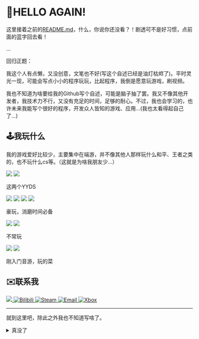 # 👋HELLO AGAIN!

这里接着之前的[README.md](README.md)，什么，你说你还没看？！剧透可不是好习惯，点前面的蓝字回去看！

...

回归正题：

我这个人有点懒，又没创意，文笔也不好(写这个自述已经是油灯枯烬了)。平时灵光一现，可能会写点小小的程序玩玩，比起程序，我倒是愿意玩游戏，刷视频。

我也不知道为啥要给我的Github写个自述，可能是脑子抽了罢。我又不像其他开发者，我技术力不行，又没有充足的时间，足够的耐心。不过，我也会学习的，也许未来我能写个很好的程序，开发众人皆知的游戏、应用...(我也太看得起自己了...)

## 🕹️我玩什么

我的游戏爱好比较少，主要集中在端游，并不像其他人那样玩什么和平、王者之类的，也不玩什么cs等。（这就是为啥我朋友少...）

<div align="left">
    <div>
        <img src="https://img.shields.io/badge/Minecraft-7CFC00?style=for-the-badge"/>
        <img src="https://img.shields.io/badge/Among Us-F0F80F?style=for-the-badge"/>
        <p>这两个YYDS</p>
    </div>
    <div>
        <img src="https://img.shields.io/badge/The_Henry_Stickmin_Collection-DDDDDD?style=for-the-badge">
        <img src="https://img.shields.io/badge/Portal系列-0078D7?style=for-the-badge">
        <img src="https://img.shields.io/badge/PvZ-38B04A?style=for-the-badge">
        <img src="https://img.shields.io/badge/汤姆猫跑酷-00FFFF?style=for-the-badge">
        <p>豪玩，消磨时间必备</p>
    </div>
    <div>
        <img src="https://img.shields.io/badge/Terraria-07C42A?style=for-the-badge">
        <img src="https://img.shields.io/badge/Left_4_Dead_2-B22222?style=for-the-badge">
        <p>不常玩</p>
    </div>
    <div>
        <img src="https://img.shields.io/badge/Phigros%26Phira-6A0DAD?style=for-the-badge">
        <img src="https://img.shields.io/badge/冰与-火之舞-FF5E5B?style=for-the-badge&labelColor=0000EE">
        <p>刚入门音游，玩的菜</p>
    </div>
</div>

## ✉️联系我
<div align="left">
    <a href="https://qm.qq.com/q/OvUK8pLQ2s" target="_blank">
        <img src="https://img.shields.io/badge/QQ-12B7F5?style=for-the-badge&logo=qq&logoColor=FFFFFF" />
    </a>
    <a href="https://space.bilibili.com/1056073256" target="_blank">
        <img src="https://img.shields.io/badge/Bilibili-FB7299?style=for-the-badge&logo=bilibili&logoColor=12B7F5" alt="Bilibili" />
    </a>
    <a href="https://steamcommunity.com/id/Cyan3771/" target="_blank">
        <img src="https://img.shields.io/badge/Steam-1B2838?style=for-the-badge&logo=steam&logoColor=FFFFFF" alt="Steam" />
    </a>
    <a href="mailto:yangjiahao36@outlook.com" target="_blank">
        <img src="https://img.shields.io/badge/Email-0078D4?style=for-the-badge&logo=gmail&logoColor=FFFFFF" alt="Email" />
    </a>
    <a href="https://www.xbox.com/play/user/yangjiahao36" target="_blank">
        <img src="https://img.shields.io/badge/Xbox-107C10?style=for-the-badge" alt="Xbox" />
    </a>
</div>

---
就到这里吧，除此之外我也不知道写啥了。

<details>
<summary>真没了</summary>
<details>
<summary>别看了</summary>
<details>
<summary>你又来这套</summary>
<details>
<summary>求你别点了</summary>
<p>选一个</p>
<details>
<summary>选这个</summary>
<p>不对</p>
</details>
<details>
<summary>选这个</summary>
<details>
<summary>也不对</summary>
<details>
<summary>。</summary>
<details>
<summary>。。</summary>
<details>
<summary>。。。</summary>
<p>1+1=?</p>
<details>
<summary>2</summary>
<p>正确</p>
<details>
<summary>呃呃呃</summary>
<details>
<summary>都说了没了</summary>
<details>
<summary>怎么还在点啊</summary>
<details>
<summary>再点也没新的</summary>
<details>
<summary>真的最后一层了</summary>
<details>
<summary>骗你的</summary>
<details>
<summary>其实还有</summary>
<details>
<summary>就不告诉你有多少层</summary>
<a href="https://player.bilibili.com/player.html?bvid=BV1GJ411x7h7&autoplay=1&loop=1&muted=0&danmaku=1&high_quality=1&fullscreen=1" target="_blank">
<img src="https://img.shields.io/badge/好东西-00ffff?style=flat-square"/>
</a>
</details>
</details>
</details>
</details>
</details>
</details>
</details>
</details>
</details>
<details>
<summary>11</summary>
<p>数学白学了</p>
</details>
</details>
</details>
</details>
</details>
</details>